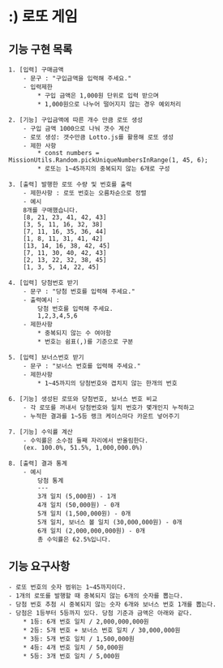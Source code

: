 # :) 로또 게임
## 기능 구현 목록
    1. [입력] 구매금액
        - 문구 : "구입금액을 입력해 주세요."
        - 입력제한 
            * 구입 금액은 1,000원 단위로 입력 받으며 
            * 1,000원으로 나누어 떨어지지 않는 경우 예외처리

    2. [기능] 구입금액에 따른 개수 만큼 로또 생성
        - 구입 금액 1000으로 나눠 갯수 계산
        - 로또 생성: 갯수만큼 Lotto.js를 활용해 로또 생성
        - 제한 사항 
            * const numbers = MissionUtils.Random.pickUniqueNumbersInRange(1, 45, 6);
            * 로또는 1~45까지의 중복되지 않는 6개로 구성

    3. [출력] 발행한 로또 수량 및 번호를 출력
        - 제한사항 : 로또 번호는 오름차순으로 정렬
        - 예시  
        8개를 구매했습니다.
        [8, 21, 23, 41, 42, 43]
        [3, 5, 11, 16, 32, 38]
        [7, 11, 16, 35, 36, 44]
        [1, 8, 11, 31, 41, 42]
        [13, 14, 16, 38, 42, 45]
        [7, 11, 30, 40, 42, 43]
        [2, 13, 22, 32, 38, 45]
        [1, 3, 5, 14, 22, 45]

    4. [입력] 당첨번호 받기
        - 문구 : "당첨 번호를 입력해 주세요."
        - 출력예시 : 
            당첨 번호를 입력해 주세요.
            1,2,3,4,5,6
        - 제한사항 
            * 중복되지 않는 수 여야함
            * 번호는 쉼표(,)를 기준으로 구분

    5. [입력] 보너스번호 받기
        - 문구 : "보너스 번호를 입력해 주세요."
        - 제한사항
            * 1~45까지의 당첨번호와 겹치지 않는 한개의 번호
    
    6. [기능] 생성된 로또와 당첨번호, 보너스 번호 비교
        - 각 로또를 꺼내서 당첨번호와 일치 번호가 몇개인지 누적하고 
        - 누적한 결과를 1~5등 랭크 케이스마다 카운트 넣어주기
    
    7. [기능] 수익률 계산
        - 수익률은 소수점 둘째 자리에서 반올림한다. 
        (ex. 100.0%, 51.5%, 1,000,000.0%)
    
    8. [출력] 결과 통계
        - 예시
            당첨 통계
            ---
            3개 일치 (5,000원) - 1개
            4개 일치 (50,000원) - 0개
            5개 일치 (1,500,000원) - 0개
            5개 일치, 보너스 볼 일치 (30,000,000원) - 0개
            6개 일치 (2,000,000,000원) - 0개
            총 수익률은 62.5%입니다.




## 기능 요구사항
    - 로또 번호의 숫자 범위는 1~45까지이다.
    - 1개의 로또를 발행할 때 중복되지 않는 6개의 숫자를 뽑는다.
    - 당첨 번호 추첨 시 중복되지 않는 숫자 6개와 보너스 번호 1개를 뽑는다.
    - 당첨은 1등부터 5등까지 있다. 당첨 기준과 금액은 아래와 같다.
        * 1등: 6개 번호 일치 / 2,000,000,000원
        * 2등: 5개 번호 + 보너스 번호 일치 / 30,000,000원
        * 3등: 5개 번호 일치 / 1,500,000원
        * 4등: 4개 번호 일치 / 50,000원
        * 5등: 3개 번호 일치 / 5,000원